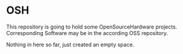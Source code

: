 # OSH
This repository is going to hold some OpenSourceHardware projects.
Corresponding Software may be in the according OSS repository.

Nothing in here so far, just created an empty space.
